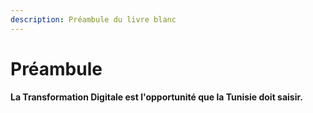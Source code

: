 ```yaml
---
description: Préambule du livre blanc
---
```


# Préambule

**La Transformation Digitale est l'opportunité que la Tunisie doit saisir.**

